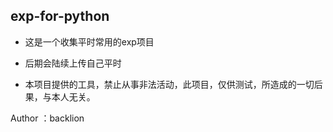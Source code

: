 ## exp-for-python

* 这是一个收集平时常用的exp项目

* 后期会陆续上传自己平时
* 本项目提供的工具，禁止从事非法活动，此项目，仅供测试，所造成的一切后果，与本人无关。

Author ：backlion

